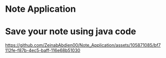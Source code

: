 # Note Application

# Save your note using java code


https://github.com/ZeinabAbdien00/Note_Application/assets/105871085/bf7112fe-f87b-4ec5-baff-116e68b51030

